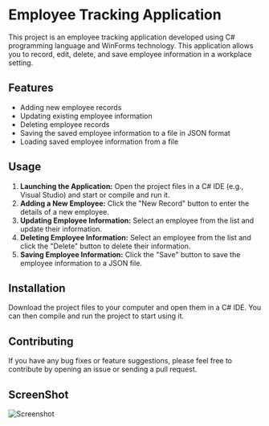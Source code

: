# Employee Tracking Application

This project is an employee tracking application developed using C# programming language and WinForms technology. This application allows you to record, edit, delete, and save employee information in a workplace setting.

## Features

- Adding new employee records
- Updating existing employee information
- Deleting employee records
- Saving the saved employee information to a file in JSON format
- Loading saved employee information from a file

## Usage

1. **Launching the Application:** Open the project files in a C# IDE (e.g., Visual Studio) and start or compile and run it.
2. **Adding a New Employee:** Click the "New Record" button to enter the details of a new employee.
3. **Updating Employee Information:** Select an employee from the list and update their information.
4. **Deleting Employee Information:** Select an employee from the list and click the "Delete" button to delete their information.
5. **Saving Employee Information:** Click the "Save" button to save the employee information to a JSON file.

## Installation

Download the project files to your computer and open them in a C# IDE. You can then compile and run the project to start using it.

## Contributing

If you have any bug fixes or feature suggestions, please feel free to contribute by opening an issue or sending a pull request.

## ScreenShot

![Screenshot](https://github.com/Fuat47/Employee_Tracking_Application/assets/82528882/f7855250-9780-491d-866a-8276629355d5)

